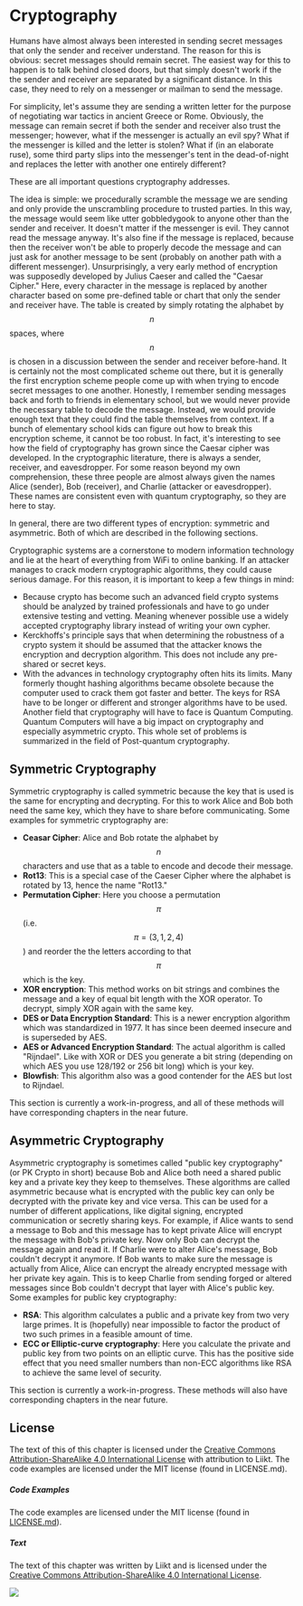 # Cryptography

Humans have almost always been interested in sending secret messages that only the sender and receiver understand.
The reason for this is obvious: secret messages should remain secret.
The easiest way for this to happen is to talk behind closed doors, but that simply doesn't work if the the sender and receiver are separated by a significant distance.
In this case, they need to rely on a messenger or mailman to send the message.

For simplicity, let's assume they are sending a written letter for the purpose of negotiating war tactics in ancient Greece or Rome.
Obviously, the message can remain secret if both the sender and receiver also trust the messenger; however, what if the messenger is actually an evil spy?
What if the messenger is killed and the letter is stolen?
What if (in an elaborate ruse), some third party slips into the messenger's tent in the dead-of-night and replaces the letter with another one entirely different?

These are all important questions cryptography addresses.

The idea is simple: we procedurally scramble the message we are sending and only provide the unscrambling procedure to trusted parties.
In this way, the message would seem like utter gobbledygook to anyone other than the sender and receiver.
It doesn't matter if the messenger is evil.
They cannot read the message anyway.
It's also fine if the message is replaced, because then the receiver won't be able to properly decode the message and can just ask for another message to be sent (probably on another path with a different messenger).
Unsurprisingly, a very early method of encryption was supposedly developed by Julius Caeser and called the "Caesar Cipher."
Here, every character in the message is replaced by another character based on some pre-defined table or chart that only the sender and receiver have.
The table is created by simply rotating the alphabet by $$n$$ spaces, where $$n$$ is chosen in a discussion between the sender and receiver before-hand.
It is certainly not the most complicated scheme out there, but it is generally the first encryption scheme people come up with when trying to encode secret messages to one another.
Honestly, I remember sending messages back and forth to friends in elementary school, but we would never provide the necessary table to decode the message.
Instead, we would provide enough text that they could find the table themselves from context.
If a bunch of elementary school kids can figure out how to break this encryption scheme, it cannot be too robust.
In fact, it's interesting to see how the field of cryptography has grown since the Caesar cipher was developed.
In the cryptographic literature, there is always a sender, receiver, and eavesdropper.
For some reason beyond my own comprehension, these three people are almost always given the names Alice (sender), Bob (receiver), and Charlie (attacker or eavesdropper).
These names are consistent even with quantum cryptography, so they are here to stay.

In general, there are two different types of encryption: symmetric and asymmetric.
Both of which are described in the following sections.

Cryptographic systems are a cornerstone to modern information technology and lie at the heart of everything from WiFi to online banking.
If an attacker manages to crack modern cryptographic algorithms, they could cause serious damage.
For this reason, it is important to keep a few things in mind:
* Because crypto has become such an advanced field crypto systems should be analyzed by trained professionals and have to go under extensive testing and vetting.
    Meaning whenever possible use a widely accepted cryptography library instead of writing your own cypher.
* Kerckhoffs's principle says that when determining the robustness of a crypto system it should be assumed that the attacker knows the encryption and decryption algorithm. 
    This does not include any pre-shared or secret keys.
* With the advances in technology cryptography often hits its limits.
    Many formerly thought hashing algorithms became obsolete because the computer used to crack them got faster and better.
    The keys for RSA have to be longer or different and stronger algorithms have to be used. 
    Another field that cryptography will have to face is Quantum Computing.
    Quantum Computers will have a big impact on cryptography and especially asymmetric crypto.
    This whole set of problems is summarized in the field of Post-quantum cryptography.

## Symmetric Cryptography

Symmetric cryptography is called symmetric because the key that is used is the same for encrypting and decrypting. 
For this to work Alice and Bob both need the same key, which they have to share before communicating. 
Some examples for symmetric cryptography are:
* **Ceasar Cipher**: Alice and Bob rotate the alphabet by $$n$$ characters and use that as a table to encode and decode their message.
* **Rot13**: This is a special case of the Caeser Cipher where the alphabet is rotated by 13, hence the name "Rot13."
* **Permutation Cipher**: Here you choose a permutation $$\pi$$ (i.e. $$\pi=(3,1,2,4)$$) and reorder the the letters according to that $$\pi$$ which is the key.
* **XOR encryption**: This method works on bit strings and combines the message and a key of equal bit length with the XOR operator.
    To decrypt, simply XOR again with the same key.
* **DES or Data Encryption Standard**: This is a newer encryption algorithm which was standardized in 1977. 
    It has since been deemed insecure and is superseded by AES.
* **AES or Advanced Encryption Standard**: The actual algorithm is called "Rijndael". 
    Like with XOR or DES you generate a bit string (depending on which AES you use 128/192 or 256 bit long) which is your key.
* **Blowfish**: This algorithm also was a good contender for the AES but lost to Rijndael.

This section is currently a work-in-progress, and all of these methods will have corresponding chapters in the near future.

## Asymmetric Cryptography

Asymmetric cryptography is sometimes called "public key cryptography" (or PK Crypto in short) because Bob and Alice both need a shared public key and a private key they keep to themselves.
These algorithms are called asymmetric because what is encrypted with the public key can only be decrypted with the private key and vice versa. 
This can be used for a number of different applications, like digital signing, encrypted communication or secretly sharing keys.
For example, if Alice wants to send a message to Bob and this message has to kept private Alice will encrypt the message with Bob's private key.
Now only Bob can decrypt the message again and read it.
If Charlie were to alter Alice's message, Bob couldn't decrypt it anymore.
If Bob wants to make sure the message is actually from Alice, Alice can encrypt the already encrypted message with her private key again.
This is to keep Charlie from sending forged or altered messages since Bob couldn't decrypt that layer with Alice's public key.
Some examples for public key cryptography:
* **RSA**: This algorithm calculates a public and a private key from two very large primes. 
    It is (hopefully) near impossible to factor the product of two such primes in a feasible amount of time.
* **ECC or Elliptic-curve cryptography**: Here you calculate the private and public key from two points on an elliptic curve. 
    This has the positive side effect that you need smaller numbers than non-ECC algorithms like RSA to achieve the same level of security.

This section is currently a work-in-progress. These methods will also have corresponding chapters in the near future.

## License
The text of this of this chapter is licensed under the [Creative Commons Attribution-ShareAlike 4.0 International License](https://creativecommons.org/licenses/by-sa/4.0/legalcode) with attribution to Liikt.
The code examples are licensed under the MIT license (found in LICENSE.md).

##### Code Examples

The code examples are licensed under the MIT license (found in [LICENSE.md](https://github.com/algorithm-archivists/algorithm-archive/blob/master/LICENSE.md)).

##### Text

The text of this chapter was written by Liikt and is licensed under the [Creative Commons Attribution-ShareAlike 4.0 International License](https://creativecommons.org/licenses/by-sa/4.0/legalcode).

[<p><img  class="center" src="../cc/CC-BY-SA_icon.svg" /></p>](https://creativecommons.org/licenses/by-sa/4.0/)
